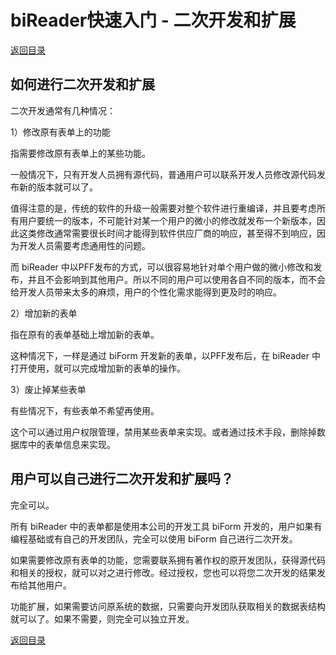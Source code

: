 # biReader快速入门 - 二次开发和扩展

[返回目录](/bireader_quickstart)

## 如何进行二次开发和扩展

二次开发通常有几种情况：

1）修改原有表单上的功能

指需要修改原有表单上的某些功能。

一般情况下，只有开发人员拥有源代码，普通用户可以联系开发人员修改源代码发布新的版本就可以了。

值得注意的是，传统的软件的升级一般需要对整个软件进行重编译，并且要考虑所有用户要统一的版本，不可能针对某一个用户的微小的修改就发布一个新版本，因此这类修改通常需要很长时间才能得到软件供应厂商的响应，甚至得不到响应，因为开发人员需要考虑通用性的问题。

而 biReader 中以PFF发布的方式，可以很容易地针对单个用户做的微小修改和发布，并且不会影响到其他用户。所以不同的用户可以使用各自不同的版本，而不会给开发人员带来太多的麻烦，用户的个性化需求能得到更及时的响应。

2）增加新的表单

指在原有的表单基础上增加新的表单。

这种情况下，一样是通过 biForm 开发新的表单，以PFF发布后，在 biReader 中打开使用，就可以完成增加新的表单的操作。

3）废止掉某些表单

有些情况下，有些表单不希望再使用。

这个可以通过用户权限管理，禁用某些表单来实现。或者通过技术手段，删除掉数据库中的表单信息来实现。

## 用户可以自己进行二次开发和扩展吗？

完全可以。

所有 biReader 中的表单都是使用本公司的开发工具 biForm 开发的，用户如果有编程基础或有自己的开发团队，完全可以使用 biForm 自己进行二次开发。

如果需要修改原有表单的功能，您需要联系拥有著作权的原开发团队，获得源代码和相关的授权，就可以对之进行修改。经过授权，您也可以将您二次开发的结果发布给其他用户。

功能扩展，如果需要访问原系统的数据，只需要向开发团队获取相关的数据表结构就可以了。如果不需要，则完全可以独立开发。

[返回目录](/bireader_quickstart)

